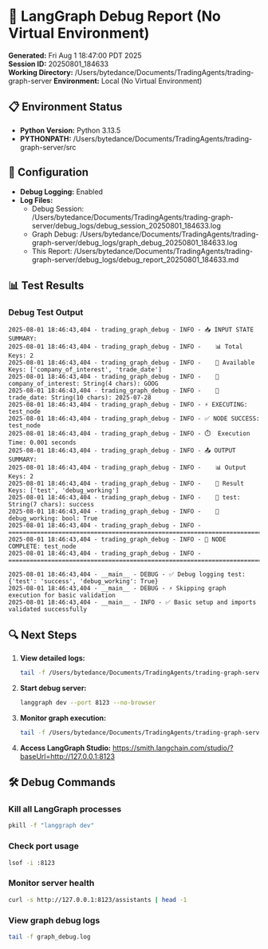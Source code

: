 # 🐛 LangGraph Debug Report (No Virtual Environment)

**Generated:** Fri Aug  1 18:47:00 PDT 2025  
**Session ID:** 20250801_184633  
**Working Directory:** /Users/bytedance/Documents/TradingAgents/trading-graph-server
**Environment:** Local (No Virtual Environment)

## 📋 Environment Status

- **Python Version:** Python 3.13.5
- **PYTHONPATH:** /Users/bytedance/Documents/TradingAgents/trading-graph-server/src

## 🔧 Configuration

- **Debug Logging:** Enabled
- **Log Files:**
  - Debug Session: /Users/bytedance/Documents/TradingAgents/trading-graph-server/debug_logs/debug_session_20250801_184633.log
  - Graph Debug: /Users/bytedance/Documents/TradingAgents/trading-graph-server/debug_logs/graph_debug_20250801_184633.log
  - This Report: /Users/bytedance/Documents/TradingAgents/trading-graph-server/debug_logs/debug_report_20250801_184633.md

## 📊 Test Results

### Debug Test Output
```
2025-08-01 18:46:43,404 - trading_graph_debug - INFO - 📥 INPUT STATE SUMMARY:
2025-08-01 18:46:43,404 - trading_graph_debug - INFO -    📊 Total Keys: 2
2025-08-01 18:46:43,404 - trading_graph_debug - INFO -    🔑 Available Keys: ['company_of_interest', 'trade_date']
2025-08-01 18:46:43,404 - trading_graph_debug - INFO -    📝 company_of_interest: String(4 chars): GOOG
2025-08-01 18:46:43,404 - trading_graph_debug - INFO -    📝 trade_date: String(10 chars): 2025-07-28
2025-08-01 18:46:43,404 - trading_graph_debug - INFO - ⚡ EXECUTING: test_node
2025-08-01 18:46:43,404 - trading_graph_debug - INFO - ✅ NODE SUCCESS: test_node
2025-08-01 18:46:43,404 - trading_graph_debug - INFO - ⏱️  Execution Time: 0.001 seconds
2025-08-01 18:46:43,404 - trading_graph_debug - INFO - 📤 OUTPUT SUMMARY:
2025-08-01 18:46:43,404 - trading_graph_debug - INFO -    📊 Output Keys: 2
2025-08-01 18:46:43,404 - trading_graph_debug - INFO -    🔑 Result Keys: ['test', 'debug_working']
2025-08-01 18:46:43,404 - trading_graph_debug - INFO -    📝 test: String(7 chars): success
2025-08-01 18:46:43,404 - trading_graph_debug - INFO -    📝 debug_working: bool: True
2025-08-01 18:46:43,404 - trading_graph_debug - INFO - ================================================================================
2025-08-01 18:46:43,404 - trading_graph_debug - INFO - 🏁 NODE COMPLETE: test_node
2025-08-01 18:46:43,404 - trading_graph_debug - INFO - ================================================================================

2025-08-01 18:46:43,404 - __main__ - DEBUG - ✅ Debug logging test: {'test': 'success', 'debug_working': True}
2025-08-01 18:46:43,404 - __main__ - DEBUG - ⚡ Skipping graph execution for basic validation
2025-08-01 18:46:43,404 - __main__ - INFO - ✅ Basic setup and imports validated successfully
```

## 🔍 Next Steps

1. **View detailed logs:**
   ```bash
   tail -f /Users/bytedance/Documents/TradingAgents/trading-graph-server/debug_logs/debug_session_20250801_184633.log
   ```

2. **Start debug server:**
   ```bash
   langgraph dev --port 8123 --no-browser
   ```

3. **Monitor graph execution:**
   ```bash
   tail -f /Users/bytedance/Documents/TradingAgents/trading-graph-server/debug_logs/graph_debug_20250801_184633.log
   ```

4. **Access LangGraph Studio:**
   https://smith.langchain.com/studio/?baseUrl=http://127.0.0.1:8123

## 🛠️ Debug Commands

### Kill all LangGraph processes
```bash
pkill -f "langgraph dev"
```

### Check port usage
```bash
lsof -i :8123
```

### Monitor server health
```bash
curl -s http://127.0.0.1:8123/assistants | head -1
```

### View graph debug logs
```bash
tail -f graph_debug.log
```

